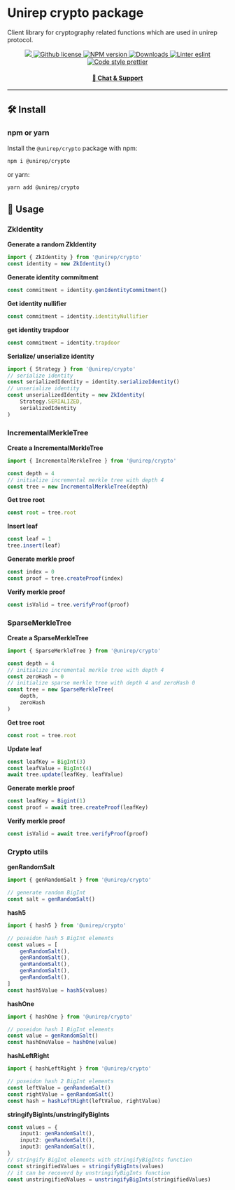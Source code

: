 # Unirep crypto package

Client library for cryptography related functions which are used in unirep protocol.

<p align="center">
    <a href="https://github.com/unirep/unirep">
        <img src="https://img.shields.io/badge/project-unirep-blue.svg?style=flat-square">
    </a>
    <a href="https://github.com/unirep/unirep/blob/master/LICENSE">
        <img alt="Github license" src="https://img.shields.io/github/license/unirep/unirep.svg?style=flat-square">
    </a>
    <a href="https://www.npmjs.com/package/@unirep/crypto">
        <img alt="NPM version" src="https://img.shields.io/npm/v/@unirep/crypto?style=flat-square" />
    </a>
    <a href="https://npmjs.org/package/@unirep/crypto">
        <img alt="Downloads" src="https://img.shields.io/npm/dm/@unirep/crypto.svg?style=flat-square" />
    </a>
    <a href="https://eslint.org/">
        <img alt="Linter eslint" src="https://img.shields.io/badge/linter-eslint-8080f2?style=flat-square&logo=eslint" />
    </a>
    <a href="https://prettier.io/">
        <img alt="Code style prettier" src="https://img.shields.io/badge/code%20style-prettier-f8bc45?style=flat-square&logo=prettier" />
    </a>
</p>

<div align="center">
    <h4>
        <a href="https://discord.gg/VzMMDJmYc5">
            🤖 Chat &amp; Support
        </a>
    </h4>
</div>

---

## 🛠 Install

### npm or yarn

Install the `@unirep/crypto` package with npm:

```bash
npm i @unirep/crypto
```

or yarn:

```bash
yarn add @unirep/crypto
```

## 📔 Usage

### ZkIdentity

**Generate a random ZkIdentity**
```typescript
import { ZkIdentity } from '@unirep/crypto'
const identity = new ZkIdentity()
```

**Generate identity commitment**
```typescript
const commitment = identity.genIdentityCommitment()
```

**Get identity nullifier**
```typescript
const commitment = identity.identityNullifier
```

**get identity trapdoor**
```typescript
const commitment = identity.trapdoor
```
**Serialize/ unserialize identity**

```typescript
import { Strategy } from '@unirep/crypto'
// serialize identity
const serializedIdentity = identity.serializeIdentity()
// unserialize identity
const unserializedIdentity = new ZkIdentity(
    Strategy.SERIALIZED,
    serializedIdentity
)
```

### IncrementalMerkleTree

**Create a IncrementalMerkleTree**
```typescript
import { IncrementalMerkleTree } from '@unirep/crypto'

const depth = 4
// initialize incremental merkle tree with depth 4
const tree = new IncrementalMerkleTree(depth)
```

**Get tree root**
```typescript
const root = tree.root
```

**Insert leaf**
```typescript
const leaf = 1
tree.insert(leaf)
```

**Generate merkle proof**
```typescript
const index = 0
const proof = tree.createProof(index)
```

**Verify merkle proof**
```typescript
const isValid = tree.verifyProof(proof)
```

### SparseMerkleTree

**Create a SparseMerkleTree**
```typescript
import { SparseMerkleTree } from '@unirep/crypto'

const depth = 4
// initialize incremental merkle tree with depth 4
const zeroHash = 0
// initialize sparse merkle tree with depth 4 and zeroHash 0
const tree = new SparseMerkleTree(
    depth, 
    zeroHash
)
```

**Get tree root**
```typescript
const root = tree.root
```

**Update leaf**
```typescript
const leafKey = BigInt(3)
const leafValue = BigInt(4)
await tree.update(leafKey, leafValue)
```

**Generate merkle proof**
```typescript
const leafKey = Bigint(1)
const proof = await tree.createProof(leafKey)
```

**Verify merkle proof**
```typescript
const isValid = await tree.verifyProof(proof)
```

### Crypto utils

**genRandomSalt**
```typescript
import { genRandomSalt } from '@unirep/crypto'

// generate random BigInt
const salt = genRandomSalt()
```

**hash5**

```typescript
import { hash5 } from '@unirep/crypto'

// poseidon hash 5 BigInt elements
const values = [
    genRandomSalt(),
    genRandomSalt(),
    genRandomSalt(),
    genRandomSalt(),
    genRandomSalt(),
]
const hash5Value = hash5(values)
```
**hashOne**
```typescript
import { hashOne } from '@unirep/crypto'

// poseidon hash 1 BigInt elements
const value = genRandomSalt()
const hashOneValue = hashOne(value)
```
**hashLeftRight**
```typescript
import { hashLeftRight } from '@unirep/crypto'

// poseidon hash 2 BigInt elements
const leftValue = genRandomSalt()
const rightValue = genRandomSalt()
const hash = hashLeftRight(leftValue, rightValue)
```
**stringifyBigInts/unstringifyBigInts**
```typescript
const values = {
    input1: genRandomSalt(),
    input2: genRandomSalt(),
    input3: genRandomSalt(),
}
// stringify BigInt elements with stringifyBigInts function
const stringifiedValues = stringifyBigInts(values)
// it can be recoverd by unstringifyBigInts function
const unstringifiedValues = unstringifyBigInts(stringifiedValues)
```